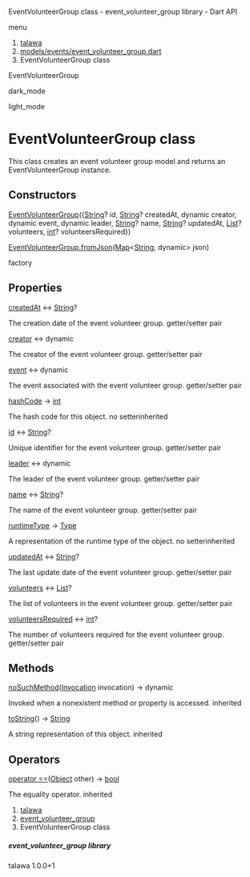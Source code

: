 




EventVolunteerGroup class - event\_volunteer\_group library - Dart API







menu

1. [talawa](../index.html)
2. [models/events/event\_volunteer\_group.dart](../file-___home_harshil_Desktop_open-source_palisadoes_talawa_lib_models_events_event_volunteer_group/)
3. EventVolunteerGroup class

EventVolunteerGroup


dark\_mode

light\_mode




# EventVolunteerGroup class


This class creates an event volunteer group model and returns an EventVolunteerGroup instance.


## Constructors

[EventVolunteerGroup](../file-___home_harshil_Desktop_open-source_palisadoes_talawa_lib_models_events_event_volunteer_group/EventVolunteerGroup/EventVolunteerGroup.html)({[String](https://api.flutter.dev/flutter/dart-core/String-class.html)? id, [String](https://api.flutter.dev/flutter/dart-core/String-class.html)? createdAt, dynamic creator, dynamic event, dynamic leader, [String](https://api.flutter.dev/flutter/dart-core/String-class.html)? name, [String](https://api.flutter.dev/flutter/dart-core/String-class.html)? updatedAt, [List](https://api.flutter.dev/flutter/dart-core/List-class.html)? volunteers, [int](https://api.flutter.dev/flutter/dart-core/int-class.html)? volunteersRequired})


[EventVolunteerGroup.fromJson](../file-___home_harshil_Desktop_open-source_palisadoes_talawa_lib_models_events_event_volunteer_group/EventVolunteerGroup/EventVolunteerGroup.fromJson.html)([Map](https://api.flutter.dev/flutter/dart-core/Map-class.html)<[String](https://api.flutter.dev/flutter/dart-core/String-class.html), dynamic> json)

factory



## Properties

[createdAt](../file-___home_harshil_Desktop_open-source_palisadoes_talawa_lib_models_events_event_volunteer_group/EventVolunteerGroup/createdAt.html)
↔ [String](https://api.flutter.dev/flutter/dart-core/String-class.html)?

The creation date of the event volunteer group.
getter/setter pair

[creator](../file-___home_harshil_Desktop_open-source_palisadoes_talawa_lib_models_events_event_volunteer_group/EventVolunteerGroup/creator.html)
↔ dynamic

The creator of the event volunteer group.
getter/setter pair

[event](../file-___home_harshil_Desktop_open-source_palisadoes_talawa_lib_models_events_event_volunteer_group/EventVolunteerGroup/event.html)
↔ dynamic

The event associated with the event volunteer group.
getter/setter pair

[hashCode](https://api.flutter.dev/flutter/dart-core/Object/hashCode.html)
→ [int](https://api.flutter.dev/flutter/dart-core/int-class.html)

The hash code for this object.
no setterinherited

[id](../file-___home_harshil_Desktop_open-source_palisadoes_talawa_lib_models_events_event_volunteer_group/EventVolunteerGroup/id.html)
↔ [String](https://api.flutter.dev/flutter/dart-core/String-class.html)?

Unique identifier for the event volunteer group.
getter/setter pair

[leader](../file-___home_harshil_Desktop_open-source_palisadoes_talawa_lib_models_events_event_volunteer_group/EventVolunteerGroup/leader.html)
↔ dynamic

The leader of the event volunteer group.
getter/setter pair

[name](../file-___home_harshil_Desktop_open-source_palisadoes_talawa_lib_models_events_event_volunteer_group/EventVolunteerGroup/name.html)
↔ [String](https://api.flutter.dev/flutter/dart-core/String-class.html)?

The name of the event volunteer group.
getter/setter pair

[runtimeType](https://api.flutter.dev/flutter/dart-core/Object/runtimeType.html)
→ [Type](https://api.flutter.dev/flutter/dart-core/Type-class.html)

A representation of the runtime type of the object.
no setterinherited

[updatedAt](../file-___home_harshil_Desktop_open-source_palisadoes_talawa_lib_models_events_event_volunteer_group/EventVolunteerGroup/updatedAt.html)
↔ [String](https://api.flutter.dev/flutter/dart-core/String-class.html)?

The last update date of the event volunteer group.
getter/setter pair

[volunteers](../file-___home_harshil_Desktop_open-source_palisadoes_talawa_lib_models_events_event_volunteer_group/EventVolunteerGroup/volunteers.html)
↔ [List](https://api.flutter.dev/flutter/dart-core/List-class.html)?

The list of volunteers in the event volunteer group.
getter/setter pair

[volunteersRequired](../file-___home_harshil_Desktop_open-source_palisadoes_talawa_lib_models_events_event_volunteer_group/EventVolunteerGroup/volunteersRequired.html)
↔ [int](https://api.flutter.dev/flutter/dart-core/int-class.html)?

The number of volunteers required for the event volunteer group.
getter/setter pair



## Methods

[noSuchMethod](https://api.flutter.dev/flutter/dart-core/Object/noSuchMethod.html)([Invocation](https://api.flutter.dev/flutter/dart-core/Invocation-class.html) invocation)
→ dynamic


Invoked when a nonexistent method or property is accessed.
inherited

[toString](https://api.flutter.dev/flutter/dart-core/Object/toString.html)()
→ [String](https://api.flutter.dev/flutter/dart-core/String-class.html)


A string representation of this object.
inherited



## Operators

[operator ==](https://api.flutter.dev/flutter/dart-core/Object/operator_equals.html)([Object](https://api.flutter.dev/flutter/dart-core/Object-class.html) other)
→ [bool](https://api.flutter.dev/flutter/dart-core/bool-class.html)


The equality operator.
inherited



 


1. [talawa](../index.html)
2. [event\_volunteer\_group](../file-___home_harshil_Desktop_open-source_palisadoes_talawa_lib_models_events_event_volunteer_group/)
3. EventVolunteerGroup class

##### event\_volunteer\_group library





talawa
1.0.0+1






